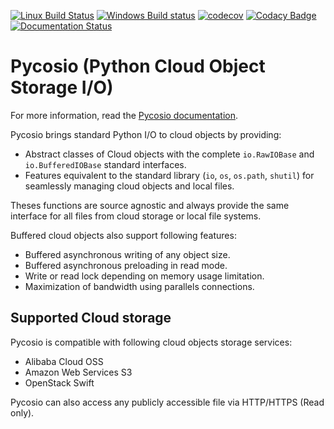 [![Linux Build Status](https://travis-ci.org/Accelize/pycosio.svg?branch=master)](https://travis-ci.org/Accelize/pycosio)
[![Windows Build status](https://ci.appveyor.com/api/projects/status/g4n3jdk2a5sx0cp3?svg=true)](https://ci.appveyor.com/project/accelize-application/pycosio)
[![codecov](https://codecov.io/gh/Accelize/pycosio/branch/master/graph/badge.svg)](https://codecov.io/gh/Accelize/pycosio)
[![Codacy Badge](https://api.codacy.com/project/badge/Grade/0c9fc64f5fe94defac90140d769e1de3)](https://www.codacy.com/app/Accelize/pycosio?utm_source=github.com&amp;utm_medium=referral&amp;utm_content=Accelize/pycosio&amp;utm_campaign=Badge_Grade)
[![Documentation Status](https://readthedocs.org/projects/pycosio/badge/?version=latest)](https://pycosio.readthedocs.io/en/latest/?badge=latest)

Pycosio (Python Cloud Object Storage I/O)
=========================================

For more information, read the [Pycosio documentation](https://pycosio.readthedocs.io).

Pycosio brings standard Python I/O to cloud objects by providing:

* Abstract classes of Cloud objects with the complete ``io.RawIOBase`` and
  ``io.BufferedIOBase`` standard interfaces.
* Features equivalent to the standard library (``io``, ``os``, ``os.path``,
  ``shutil``) for seamlessly managing cloud objects and local files.

Theses functions are source agnostic and always provide the same interface for
all files from cloud storage or local file systems.

Buffered cloud objects also support following features:

* Buffered asynchronous writing of any object size.
* Buffered asynchronous preloading in read mode.
* Write or read lock depending on memory usage limitation.
* Maximization of bandwidth using parallels connections.

Supported Cloud storage
-----------------------

Pycosio is compatible with following cloud objects storage services:

* Alibaba Cloud OSS
* Amazon Web Services S3
* OpenStack Swift

Pycosio can also access any publicly accessible file via HTTP/HTTPS
(Read only).
